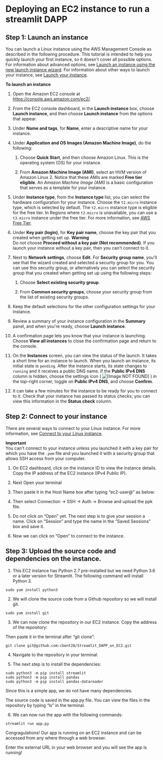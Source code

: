 Deploying an EC2 instance to run a streamlit DAPP
===================================

## Step 1: Launch an instance<a name="ec2-launch-instance"></a>

You can launch a Linux instance using the AWS Management Console as described in the following procedure\. This tutorial is intended to help you quickly launch your first instance, so it doesn't cover all possible options\. For information about advanced options, see [Launch an instance using the new launch instance wizard](ec2-launch-instance-wizard.md)\. For information about other ways to launch your instance, see [Launch your instance](LaunchingAndUsingInstances.md)\.

**To launch an instance**

1. Open the Amazon EC2 console at [https://console\.aws\.amazon\.com/ec2/](https://console.aws.amazon.com/ec2/)\.

1. From the EC2 console dashboard, in the **Launch instance** box, choose **Launch instance**, and then choose **Launch instance** from the options that appear\.

1. Under **Name and tags**, for **Name**, enter a descriptive name for your instance\.

1. Under **Application and OS Images \(Amazon Machine Image\)**, do the following:

   1. Choose **Quick Start**, and then choose Amazon Linux\. This is the operating system \(OS\) for your instance\.

   1. From **Amazon Machine Image \(AMI\)**, select an HVM version of Amazon Linux 2\. Notice that these AMIs are marked **Free tier eligible**\. An *Amazon Machine Image \(AMI\)* is a basic configuration that serves as a template for your instance\.

1. Under **Instance type**, from the **Instance type** list, you can select the hardware configuration for your instance\. Choose the `t2.micro` instance type, which is selected by default\. The `t2.micro` instance type is eligible for the free tier\. In Regions where `t2.micro` is unavailable, you can use a `t3.micro` instance under the free tier\. For more information, see [AWS Free Tier](https://aws.amazon.com/free/)\.

1. Under **Key pair \(login\)**, for **Key pair name**, choose the key pair that you created when getting set up\.
**Warning**  
Do not choose **Proceed without a key pair \(Not recommended\)**\. If you launch your instance without a key pair, then you can't connect to it\.

1. Next to **Network settings**, choose **Edit**\. For **Security group name**, you'll see that the wizard created and selected a security group for you\. You can use this security group, or alternatively you can select the security group that you created when getting set up using the following steps:

   1. Choose **Select existing security group**\.

   1. From **Common security groups**, choose your security group from the list of existing security groups\.

1. Keep the default selections for the other configuration settings for your instance\. 

1. Review a summary of your instance configuration in the **Summary** panel, and when you're ready, choose **Launch instance**\.

1. A confirmation page lets you know that your instance is launching\. Choose **View all instances** to close the confirmation page and return to the console\.

1. On the **Instances** screen, you can view the status of the launch\. It takes a short time for an instance to launch\. When you launch an instance, its initial state is `pending`\. After the instance starts, its state changes to `running` and it receives a public DNS name\. If the **Public IPv4 DNS** column is hidden, choose the settings icon \( ![\[Image NOT FOUND\]](http://docs.aws.amazon.com/AWSEC2/latest/UserGuide/images/settings-icon.png) \) in the top\-right corner, toggle on **Public IPv4 DNS**, and choose **Confirm**\.

1. It can take a few minutes for the instance to be ready for you to connect to it\. Check that your instance has passed its status checks; you can view this information in the **Status check** column\.

## Step 2: Connect to your instance<a name="ec2-connect-to-instance-linux"></a>

There are several ways to connect to your Linux instance\. For more information, see [Connect to your Linux instance](AccessingInstances.md)\.

**Important**  
You can't connect to your instance unless you launched it with a key pair for which you have the `.pem` file and you launched it with a security group that allows SSH access from your computer\.

1. On EC2 dashboard, click on the instance ID to view the instance details. Copy the IP address of the EC2 instance (IPv4 Public IP).

2. Next Open your terminal

3. Then paste it in the Host Name box after typing “ec2-user@” as below:

4. Then select Connection -> SSH -> Auth -> Browse and upload the ppk file.

5. Do not click on “Open” yet. The next step is to give your session a name. Click on “Session” and type the name in the “Saved Sessions” box and save it.

6. Now we can click on “Open” to connect to the instance.


## Step 3: Upload the source code and dependencies on the instance.

1. This EC2 instance has Python 2.7 pre-installed but we need Python 3.6 or a later version for Streamlit. The following command will install Python 3.

```
sudo yum install python3
```

2. We will clone the source code from a Github repository so we will install git.

```
sudo yum install git
```

3. We can now clone the repository in our EC2 instance. Copy the address of the repository:

Then paste it in the terminal after “git clone”:
```
git clone git@github.com:cbent28/Streamlit_DAPP_on_EC2.git
```

4. Navigate to the repository in your terminal.

5. The next step is to install the dependencies:

```
sudo python3 -m pip install streamlit
sudo python3 -m pip install pandas
sudo python3 -m pip install pandas-datareader
```

Since this is a simple app, we do not have many dependencies.

The source code is saved in the app.py file. You can view the files in the repository by typing “ls” in the terminal.

6. We can now run the app with the following commands:

```
streamlit run app.py
```


Congragulations! Our app is running on an EC2 instance and can be accessed from any where through a web browser.

Enter the external URL in your web browser and you will see the app is running!
